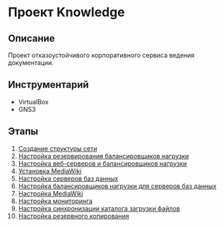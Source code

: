 # Проект Knowledge

## Описание

Проект отказоустойчивого корпоративного сервиса ведения документации.

## Инструментарий

* VirtualBox
* GNS3

## Этапы

1. [Создание структуры сети](network-structure.md)
2. [Настройка резервирования балансировщиков нагрузки](balancers-redundancy.md)
3. [Настройка веб-серверов и балансировщиков нагрузки](balancers-web.md)
4. [Установка MediaWiki](mediawiki.md)
5. [Настройка серверов баз данных](database.md)
6. [Настройка балансировщиков нагрузки для серверов баз данных](balancers-database.md)
7. [Настройка MediaWiki](mediawiki-database.md)
8. [Настройка мониторинга](monitoring.md)
9. [Настройка синхронизации каталога загрузки файлов](files-upload-sync.md)
10. [Настройка резервного копирования](backup.md)